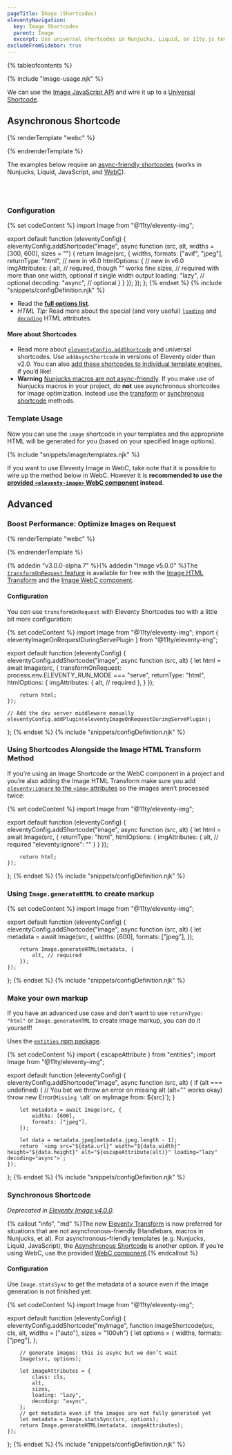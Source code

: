 ```yaml
---
pageTitle: Image (Shortcodes)
eleventyNavigation:
  key: Image Shortcodes
  parent: Image
  excerpt: Use universal shortcodes in Nunjucks, Liquid, or 11ty.js templates.
excludeFromSidebar: true
---
```


{% tableofcontents %}

{% include "image-usage.njk" %}

We can use the [Image JavaScript API](./image-js.md) and wire it up to a [Universal Shortcode](../shortcodes.md).

## Asynchronous Shortcode

{% renderTemplate "webc" %}
<div class="build-cost-inline">
<div><a href="./image.md#optimize-images-on-request"><build-cost @cost="3" @icon="🍦" @rating-icon="🍨" label="Serve Cost"></build-cost></a></div>
<div><a href="./image.md#build-cost"><build-cost @cost="3"></build-cost></a></div>
</div>
{% endrenderTemplate %}

The examples below require an [async-friendly shortcodes](/docs/shortcodes/#asynchronous-shortcodes) (works in Nunjucks, Liquid, JavaScript, and [WebC](/docs/languages/webc/)).

<br><br>

### Configuration

{% set codeContent %}
import Image from "@11ty/eleventy-img";

export default function (eleventyConfig) {
	eleventyConfig.addShortcode("image", async function (src, alt, widths = [300, 600], sizes = "") {
		return Image(src, {
			widths,
			formats: ["avif", "jpeg"],
			returnType: "html",    // new in v6.0
			htmlOptions: {         // new in v6.0
				imgAttributes: {
					alt,               // required, though "" works fine
					sizes,             // required with more than one width, optional if single width output
					loading: "lazy",   // optional
					decoding: "async", // optional
				}
			}
		});
	});
};
{% endset %}
{% include "snippets/configDefinition.njk" %}

- Read the [**full options list**](./image.md#options).
- _HTML Tip:_ Read more about the special (and very useful) [`loading`](https://developer.mozilla.org/en-US/docs/Web/HTML/Element/img#attr-loading) and [`decoding`](https://developer.mozilla.org/en-US/docs/Web/HTML/Element/img#attr-decoding) HTML attributes.


#### More about Shortcodes

- Read more about [`eleventyConfig.addShortcode`](/docs/shortcodes/#asynchronous-shortcodes) and universal shortcodes. Use `addAsyncShortcode` in versions of Eleventy older than v2.0. You can also [add these shortcodes to individual template engines](/docs/shortcodes/#async-friendly-per-engine-shortcodes), if you’d like!
- **Warning** [Nunjucks macros are not async-friendly](/docs/languages/nunjucks/#warning-macros-are-not-async-friendly). If you make use of Nunjucks macros in your project, do **not** use asynchronous shortcodes for Image optimization. Instead use the [transform](./image.md#html-transform) or [synchronous shortcode](#synchronous-shortcode) methods.

### Template Usage

Now you can use the `image` shortcode in your templates and the appropriate HTML will be generated for you (based on your specified Image options).

{% include "snippets/image/templates.njk" %}

If you want to use Eleventy Image in WebC, take note that it is possible to wire up the method below in WebC. However it is **recommended to use the [provided `<eleventy-image>` WebC component](./image-webc.md) instead**.

## Advanced

### Boost Performance: Optimize Images on Request

{% renderTemplate "webc" %}
<div class="build-cost-inline">
<div><a href="./image.md#optimize-images-on-request"><build-cost @cost="1" @icon="🍦" @rating-icon="🍨" label="Serve Cost"></build-cost></a></div>
</div>
{% endrenderTemplate %}

{% addedin "v3.0.0-alpha.7" %}{% addedin "Image v5.0.0" %}The [`transformOnRequest` feature](./image.md#optimize-images-on-request) is available for free with the [Image HTML Transform](./image.md#html-transform) and the [Image WebC component](./image-webc.md).

#### Configuration

You _can_ use `transformOnRequest` with Eleventy Shortcodes too with a little bit more configuration:

{% set codeContent %}
import Image from "@11ty/eleventy-img";
import { eleventyImageOnRequestDuringServePlugin } from "@11ty/eleventy-img";

export default function (eleventyConfig) {
	eleventyConfig.addShortcode("image", async function (src, alt) {
		let html = await Image(src, {
			transformOnRequest: process.env.ELEVENTY_RUN_MODE === "serve",
			returnType: "html",
			htmlOptions: {
				imgAttributes: {
					alt, // required
				},
			}
		});

		return html;
	});

	// Add the dev server middleware manually
	eleventyConfig.addPlugin(eleventyImageOnRequestDuringServePlugin);
};
{% endset %}
{% include "snippets/configDefinition.njk" %}

### Using Shortcodes Alongside the Image HTML Transform Method

If you’re using an Image Shortcode or the WebC component in a project and you’re also adding the Image HTML Transform make sure you add [`eleventy:ignore` to the `<img>` attributes](./image.md#attribute-overrides) so the images aren’t processed twice:

{% set codeContent %}
import Image from "@11ty/eleventy-img";

export default function (eleventyConfig) {
	eleventyConfig.addShortcode("image", async function (src, alt) {
		let html = await Image(src, {
			returnType: "html",
			htmlOptions: {
				imgAttributes: {
					alt, // required
					"eleventy:ignore": ""
				}
			}
		});

		return html;
	});
};
{% endset %}
{% include "snippets/configDefinition.njk" %}

### Using `Image.generateHTML` to create markup

{% set codeContent %}
import Image from "@11ty/eleventy-img";

export default function (eleventyConfig) {
	eleventyConfig.addShortcode("image", async function (src, alt) {
		let metadata = await Image(src, {
			widths: [600],
			formats: ["jpeg"],
		});

		return Image.generateHTML(metadata, {
			alt, // required
		});
	});
};
{% endset %}
{% include "snippets/configDefinition.njk" %}

### Make your own markup


If you have an advanced use case and don’t want to use `returnType: "html"` or `Image.generateHTML` to create image markup, you can do it yourself!

Uses the [`entities` npm package](https://www.npmjs.com/package/entities).

{% set codeContent %}
import { escapeAttribute } from "entities";
import Image from "@11ty/eleventy-img";

export default function (eleventyConfig) {
	eleventyConfig.addShortcode("image", async function (src, alt) {
		if (alt === undefined) {
			// You bet we throw an error on missing alt (alt="" works okay)
			throw new Error(`Missing \`alt\` on myImage from: ${src}`);
		}

		let metadata = await Image(src, {
			widths: [600],
			formats: ["jpeg"],
		});

		let data = metadata.jpeg[metadata.jpeg.length - 1];
		return `<img src="${data.url}" width="${data.width}" height="${data.height}" alt="${escapeAttribute(alt)}" loading="lazy" decoding="async">`;
	});
};
{% endset %}
{% include "snippets/configDefinition.njk" %}

### Synchronous Shortcode

_Deprecated in <a href="https://github.com/11ty/eleventy-img/issues/211">Eleventy Image v4.0.0</a>._

{% callout "info", "md" %}The new [Eleventy Transform](./image.md#html-transform) is now preferred for situations that are not asynchronous-friendly (Handlebars, macros in Nunjucks, et al). For asynchronous-friendly templates (e.g. Nunjucks, Liquid, JavaScript), the [Asynchronous Shortcode](#asynchronous-shortcode) is another option. If you’re using WebC, use the provided [WebC component](./image-webc.md).{% endcallout %}

#### Configuration

Use `Image.statsSync` to get the metadata of a source even if the image generation is not finished yet:

{% set codeContent %}
import Image from "@11ty/eleventy-img";

export default function (eleventyConfig) {
	eleventyConfig.addShortcode("myImage", function imageShortcode(src, cls, alt, widths = ["auto"], sizes = "100vh") {
		let options = {
			widths,
			formats: ["jpeg"],
		};

		// generate images: this is async but we don’t wait
		Image(src, options);

		let imageAttributes = {
			class: cls,
			alt,
			sizes,
			loading: "lazy",
			decoding: "async",
		};
		// get metadata even if the images are not fully generated yet
		let metadata = Image.statsSync(src, options);
		return Image.generateHTML(metadata, imageAttributes);
	});
};
{% endset %}
{% include "snippets/configDefinition.njk" %}
